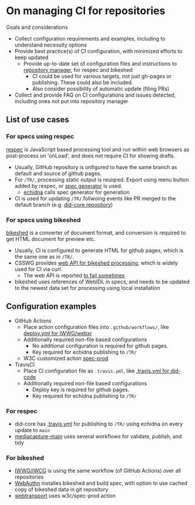 # On managing CI for repositories

Goals and considerations

* Collect configuration requirements and examples, including to understand necessity options
* Provide best practice(s) of CI configuration, with minimized efforts to keep updated
  * Provide up-to-date set of configuration files and instructions to [repository manager](https://github.com/w3c/ash-nazg), for respec and bikeshed
    * CI could be used for various targets, not just gh-pages or publishing. These could also be included.
    * Also consider possibility of automatic update (filing PRs)
* Collect and provide FAQ on CI configurations and issues detected, including ones not put into repository manager


## List of use cases

### For specs using respec

[respec](https://respec.org/docs/) is JavaScript based processing tool and run within web browsers as post-process on 'onLoad', 
and does not require CI for showing drafts. 

* Usually, GitHub repository is onfigured to have the same branch as default and source of github pages.
* For `/TR/`, processing static output is reuiqred. Export using menu button added by respec, or [spec generator](https://labs.w3.org/spec-generator/) is used.
  * [echidna](https://labs.w3.org/echidna/) calls spec generator for generation
* CI is used for updating `/TR/` follwoing events like PR merged to the default branch (e.g. [did-core repository](https://github.com/w3c/did-core/blob/main/.travis.yml))

### For specs using bikeshed

[bikeshed](https://tabatkins.github.io/bikeshed/) is a converter of document format, and conversion is required to get HTML document 
for preview etc.

* Usually, CI is configured to generate HTML for github pages, which is the same one as in `/TR/`.
* CSSWG provides [web API for bikeshed processing](https://api.csswg.org/bikeshed/), which is widely used for CI via curl.
  * The web API is reported [to fail sometimes](https://github.com/immersive-web/depth-sensing/pull/17#issuecomment-777865853)
* bikeshed uses references of WebIDL in specs, and needs to be updated to the newest data set for processing using local installation


## Configuration examples

* GitHub Actions
  * Place action configuration files into `.github/workflows/`, like [deploy.yml for IWWG/webxr](https://github.com/immersive-web/webxr/blob/main/.github/workflows/deploy.yml)
  * Additionally required non-file based configurations
    * No additional configuration is required for github pages.
    * Key required for echidna publishing to `/TR/`
  * W3C customized action [spec-prod](https://github.com/w3c/spec-prod/)
* TravisCI
  * Place CI configuration file as `.travis.yml`, like [.travis.yml for did-code](https://github.com/w3c/did-core/blob/main/.travis.yml)
  * Additionally required non-file based configurations
    * Deploy key is required for github pages. 
    * Key required for echidna publishing to `/TR/`

### For respec

* did-core has [.travis.yml](https://github.com/w3c/did-core/blob/main/.travis.yml) for publishing to `/TR/` using echidna on every update to `main`
* [mediacapture-main](https://github.com/w3c/mediacapture-main/tree/main/.github/workflows) uses several workflows for validate, publish, and tidy

### For bikeshed

* [IWWG/IWCG](https://github.com/immersive-web/webxr/blob/main/.github/workflows/deploy.yml) is using the same workflow (of GitHub Actions) over all repositories
* [WebAuthn](https://github.com/w3c/webauthn/blob/master/.travis.yml) installes bikeshed and build spec, with option to use cached copy of bikeshed data in git repository
* [webtransport](https://github.com/w3c/webtransport/blob/main/.github/workflows/pr-push.yml) uses w3c/spec-prod action
